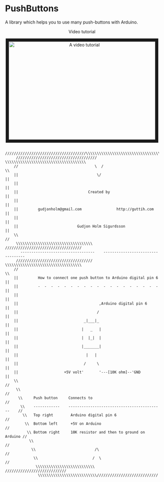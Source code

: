 PushButtons
===========
A library which helps you to use many push-buttons with Arduino.

<p align="center">Video tutorial</p>
<p align="center">
<a href="http://www.youtube.com/watch?feature=player_embedded&v=EDUDoRcx998
" target="_blank"><img src="http://img.youtube.com/vi/EDUDoRcx998/0.jpg" 
alt="A video tutorial" width="480" height="320" border="10" title="Click here to view the video tutorial" /></a>
</p>

          /////////////////////////////////////\\\\\\\\\\\\\\\\\\\\\\\\\\\\\\\\\\\\\
         /////////////////////////////////////  \\\\\\\\\\\\\\\\\\\\\\\\\\\\\\\\\\\\\
        //                                   \  /                                   \\
        ||                                    \/                                    ||
        ||                                                                          ||
        ||                                Created by                                ||
        ||                                                                          ||
        ||         gudjonholm@gmail.com                http://guttih.com            ||
        ||                                                                          ||
        ||                           Gudjon Holm Sigurdsson                         ||
        \\                                                                          //
         \\\\\\\\\\\\\\\\\\\\\\\\\\\\\\\\\\\      /////////////////////////////////// 
           ----------------------------------    ----------------------------------   
         ///////////////////////////////////      \\\\\\\\\\\\\\\\\\\\\\\\\\\\\\\\\\\ 
        //                                                                          \\
        ||         How to connect one push button to Arduino digital pin 6          ||
        ||         -  -  -  -  -  -  -  -  -  -  -  -  -  -  -  -  -  -  -          ||
        ||                                                                          ||
        ||                                     ,Arduino digital pin 6               ||
        ||                                    /                                     ||
        ||                              _|___|_                                     ||
        ||                             |   _   |                                    ||
        ||                             |  |_|  |                                    ||
        ||                             |_______|                                    ||
        ||                               |   |                                      ||
        ||                              /     \                                     ||
        ||                     +5V volt'       '---[10K ohm]--'GND                  ||
        \\                                                                         //
         \\                                                                       //
          \\     Push button     Connects to                                     //
           \\    ------------    -------------------------------------------    //
            \\   Top right        Arduino digital pin 6                        //
             \\  Bottom left      +5V on Arduino                              //
              \\ Bottom right     10K resistor and then to ground on Arduino //
               \\                                                           //
                \\                           /\                            //
                 \\                         /  \                          //
                  \\\\\\\\\\\\\\\\\\\\\\\\\\\  ////////////////////////////
                   \\\\\\\\\\\\\\\\\\\\\\\\\\\////////////////////////////
